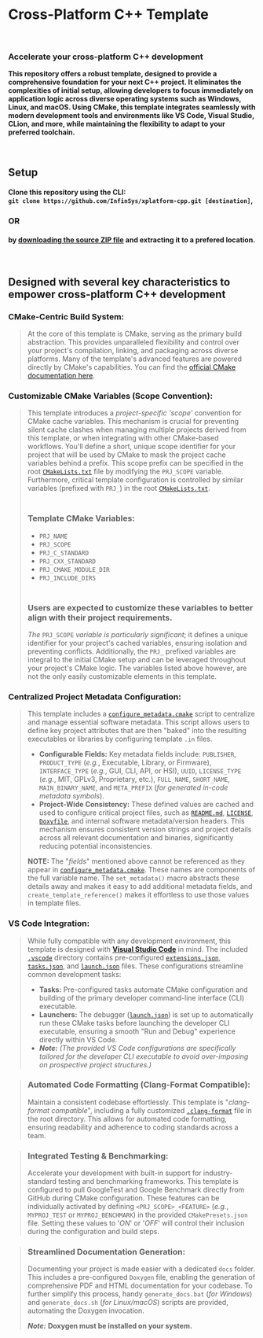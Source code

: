 # Cross-Platform C++ Template
</br>

### **Accelerate your cross-platform C++ development**

**This repository offers a robust template, designed to provide a comprehensive foundation for your next C++ project. It eliminates the complexities of initial setup, allowing developers to focus immediately on application logic across diverse operating systems such as Windows, Linux, and macOS. Using CMake, this template integrates seamlessly with modern development tools and environments like VS Code, Visual Studio, CLion, and more, while maintaining the flexibility to adapt to your preferred toolchain.**

</br>

## Setup
#### Clone this repository using the CLI: </br> `git clone https://github.com/InfinSys/xplatform-cpp.git [destination]`,

### **OR**

#### by [downloading the source ZIP file](https://github.com/InfinSys/xplatform-cpp/archive/refs/heads/main.zip) and extracting it to a prefered location.

</br>

## Designed with several key characteristics to empower cross-platform C++ development
### **CMake-Centric Build System:**</br>
> At the core of this template is CMake, serving as the primary build abstraction. This provides unparalleled flexibility and control over your project's compilation, linking, and packaging across diverse platforms. Many of the template's advanced features are powered directly by CMake's capabilities. You can find the [official CMake documentation here](https://cmake.org/cmake/help/latest/index.html).

### **Customizable CMake Variables (Scope Convention):**</br>
> This template introduces a *project-specific 'scope'* convention for CMake cache variables. This mechanism is crucial for preventing silent cache clashes when managing multiple projects derived from this template, or when integrating with other CMake-based workflows. You'll define a short, unique scope identifier for your project that will be used by CMake to mask the project cache variables behind a prefix. This scope prefix can be specified in the root [`CMakeLists.txt`](https://github.com/InfinSys/xplatform-cpp/blob/b86575e355d7e92912cc33ecb97e35759eee3e14/CMakeLists.txt) file by modifying the `PRJ_SCOPE` variable. Furthermore, critical template configuration is controlled by similar variables (prefixed with `PRJ_`) in the root [`CMakeLists.txt`](https://github.com/InfinSys/xplatform-cpp/blob/b86575e355d7e92912cc33ecb97e35759eee3e14/CMakeLists.txt).
>
> ### </br>Template CMake Variables:
> - `PRJ_NAME`
> - `PRJ_SCOPE`
> - `PRJ_C_STANDARD`
> - `PRJ_CXX_STANDARD`
> - `PRJ_CMAKE_MODULE_DIR`
> - `PRJ_INCLUDE_DIRS`
>
> ### </br>Users are expected to customize these variables to better align with their project requirements.
> *The* `PRJ_SCOPE` *variable is particularly significant*; it defines a unique identifier for your project's cached variables, ensuring isolation and preventing conflicts. Additionally, the `PRJ_` prefixed variables are integral to the initial CMake setup and can be leveraged throughout your project's CMake logic. The variables listed above however, are not the only easily customizable elements in this template.

### **Centralized Project Metadata Configuration:**</br>
> This template includes a [`configure_metadata.cmake`](https://github.com/InfinSys/xplatform-cpp/blob/b06d854d63d8c083ee801c989dd81c896d28e89b/scripts/cmake/configure_metadata.cmake) script to centralize and manage essential software metadata. This script allows users to define key project attributes that are then "baked" into the resulting executables or libraries by configuring template `.in` files.
> - **Configurable Fields:** Key metadata fields include: `PUBLISHER`, `PRODUCT_TYPE` (*e.g.*, Executable, Library, or Firmware), `INTERFACE_TYPE` (*e.g.*, GUI, CLI, API, or HSI), `UUID`, `LICENSE_TYPE` (*e.g.*, MIT, GPLv3, Proprietary, etc.), `FULL_NAME`, `SHORT_NAME`, `MAIN_BINARY_NAME`, and `META_PREFIX` (*for generated in-code metadata symbols*).</br>
> - **Project-Wide Consistency:** These defined values are cached and used to configure critical project files, such as [`README.md`](https://github.com/InfinSys/xplatform-cpp/blob/b06d854d63d8c083ee801c989dd81c896d28e89b/docs/templ/README.md.in), [`LICENSE`](https://github.com/InfinSys/xplatform-cpp/blob/b06d854d63d8c083ee801c989dd81c896d28e89b/docs/templ/LICENSE.in), [`Doxyfile`](https://github.com/InfinSys/xplatform-cpp/blob/b06d854d63d8c083ee801c989dd81c896d28e89b/docs/templ/Doxyfile.in), and internal software metadata/version headers. This mechanism ensures consistent version strings and project details across all relevant documentation and binaries, significantly reducing potential inconsistencies.
>
> **NOTE:** The "*fields*" mentioned above cannot be referenced as they appear in [`configure_metadata.cmake`](https://github.com/InfinSys/xplatform-cpp/blob/b06d854d63d8c083ee801c989dd81c896d28e89b/scripts/cmake/configure_metadata.cmake). These names are components of the full variable name. The `set_metadata()` macro abstracts these details away and makes it easy to add additional metadata fields, and `create_template_reference()` makes it effortless to use those values in template files.

### **VS Code Integration:**</br>
> While fully compatible with any development environment, this template is designed with [**Visual Studio Code**](https://code.visualstudio.com/) in mind. The included [`.vscode`](https://github.com/InfinSys/xplatform-cpp/tree/b86575e355d7e92912cc33ecb97e35759eee3e14/.vscode) directory contains pre-configured [`extensions.json`](https://github.com/InfinSys/xplatform-cpp/blob/b86575e355d7e92912cc33ecb97e35759eee3e14/.vscode/extensions.json), [`tasks.json`](https://github.com/InfinSys/xplatform-cpp/blob/b86575e355d7e92912cc33ecb97e35759eee3e14/.vscode/tasks.json), and [`launch.json`](https://github.com/InfinSys/xplatform-cpp/blob/b86575e355d7e92912cc33ecb97e35759eee3e14/.vscode/launch.json) files. These configurations streamline common development tasks:
> - **Tasks:** Pre-configured tasks automate CMake configuration and building of the primary developer command-line interface (CLI) executable.
> - **Launchers:** The debugger ([`launch.json`](https://github.com/InfinSys/xplatform-cpp/blob/b86575e355d7e92912cc33ecb97e35759eee3e14/.vscode/launch.json)) is set up to automatically run these CMake tasks before launching the developer CLI executable, ensuring a smooth "Run and Debug" experience directly within VS Code.
> - ***Note:*** *(The provided VS Code configurations are specifically tailored for the developer CLI executable to avoid over-imposing on prospective project structures.)*

> ### **Automated Code Formatting (Clang-Format Compatible):**
> Maintain a consistent codebase effortlessly. This template is "*clang-format compatible*", including a fully customized [`.clang-format`](https://github.com/InfinSys/xplatform-cpp/blob/b06d854d63d8c083ee801c989dd81c896d28e89b/.clang-format) file in the root directory. This allows for automated code formatting, ensuring readability and adherence to coding standards across a team.

> ### **Integrated Testing & Benchmarking:**
> Accelerate your development with built-in support for industry-standard testing and benchmarking frameworks. This template is configured to pull GoogleTest and Google Benchmark directly from GitHub during CMake configuration. These features can be individually activated by defining `<PRJ_SCOPE>_<FEATURE>` (*e.g.*, `MYPROJ_TEST` or `MYPROJ_BENCHMARK`) in the provided `CMakePresets.json` file. Setting these values to '*ON*' or '*OFF*' will control their inclusion during the configuration and build steps.

> ### **Streamlined Documentation Generation:**
> Documenting your project is made easier with a dedicated `docs` folder. This includes a pre-configured `Doxygen` file, enabling the generation of comprehensive PDF and HTML documentation for your codebase. To further simplify this process, handy `generate_docs.bat` (*for Windows*) and `generate_docs.sh` (*for Linux/macOS*) scripts are provided, automating the Doxygen invocation.
> 
> ***Note:*** **Doxygen must be installed on your system.**
